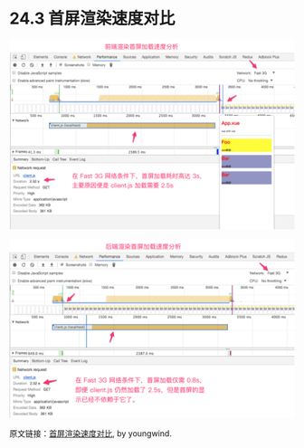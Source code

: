 # 24.3 首屏渲染速度对比

![](./media/ssr-3g1.png)

![](./media/ssr-3g2.png)


原文链接：[首屏渲染速度对比](https://github.com/youngwind/blog/issues/112), by youngwind.